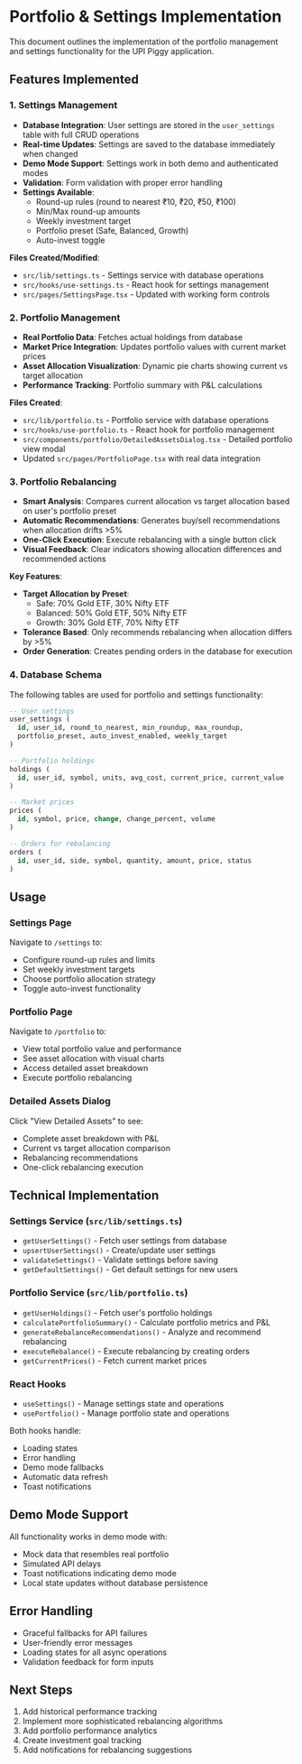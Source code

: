# Portfolio & Settings Implementation

This document outlines the implementation of the portfolio management and settings functionality for the UPI Piggy application.

## Features Implemented

### 1. Settings Management
- **Database Integration**: User settings are stored in the `user_settings` table with full CRUD operations
- **Real-time Updates**: Settings are saved to the database immediately when changed
- **Demo Mode Support**: Settings work in both demo and authenticated modes
- **Validation**: Form validation with proper error handling
- **Settings Available**:
  - Round-up rules (round to nearest ₹10, ₹20, ₹50, ₹100)
  - Min/Max round-up amounts
  - Weekly investment target
  - Portfolio preset (Safe, Balanced, Growth)
  - Auto-invest toggle

**Files Created/Modified**:
- `src/lib/settings.ts` - Settings service with database operations
- `src/hooks/use-settings.ts` - React hook for settings management
- `src/pages/SettingsPage.tsx` - Updated with working form controls

### 2. Portfolio Management
- **Real Portfolio Data**: Fetches actual holdings from database
- **Market Price Integration**: Updates portfolio values with current market prices
- **Asset Allocation Visualization**: Dynamic pie charts showing current vs target allocation
- **Performance Tracking**: Portfolio summary with P&L calculations

**Files Created**:
- `src/lib/portfolio.ts` - Portfolio service with database operations
- `src/hooks/use-portfolio.ts` - React hook for portfolio management
- `src/components/portfolio/DetailedAssetsDialog.tsx` - Detailed portfolio view modal
- Updated `src/pages/PortfolioPage.tsx` with real data integration

### 3. Portfolio Rebalancing
- **Smart Analysis**: Compares current allocation vs target allocation based on user's portfolio preset
- **Automatic Recommendations**: Generates buy/sell recommendations when allocation drifts >5%
- **One-Click Execution**: Execute rebalancing with a single button click
- **Visual Feedback**: Clear indicators showing allocation differences and recommended actions

**Key Features**:
- **Target Allocation by Preset**:
  - Safe: 70% Gold ETF, 30% Nifty ETF
  - Balanced: 50% Gold ETF, 50% Nifty ETF  
  - Growth: 30% Gold ETF, 70% Nifty ETF
- **Tolerance Based**: Only recommends rebalancing when allocation differs by >5%
- **Order Generation**: Creates pending orders in the database for execution

### 4. Database Schema
The following tables are used for portfolio and settings functionality:

```sql
-- User settings
user_settings (
  id, user_id, round_to_nearest, min_roundup, max_roundup,
  portfolio_preset, auto_invest_enabled, weekly_target
)

-- Portfolio holdings
holdings (
  id, user_id, symbol, units, avg_cost, current_price, current_value
)

-- Market prices
prices (
  id, symbol, price, change, change_percent, volume
)

-- Orders for rebalancing
orders (
  id, user_id, side, symbol, quantity, amount, price, status
)
```

## Usage

### Settings Page
Navigate to `/settings` to:
- Configure round-up rules and limits
- Set weekly investment targets
- Choose portfolio allocation strategy
- Toggle auto-invest functionality

### Portfolio Page
Navigate to `/portfolio` to:
- View total portfolio value and performance
- See asset allocation with visual charts
- Access detailed asset breakdown
- Execute portfolio rebalancing

### Detailed Assets Dialog
Click "View Detailed Assets" to see:
- Complete asset breakdown with P&L
- Current vs target allocation comparison
- Rebalancing recommendations
- One-click rebalancing execution

## Technical Implementation

### Settings Service (`src/lib/settings.ts`)
- `getUserSettings()` - Fetch user settings from database
- `upsertUserSettings()` - Create/update user settings
- `validateSettings()` - Validate settings before saving
- `getDefaultSettings()` - Get default settings for new users

### Portfolio Service (`src/lib/portfolio.ts`)
- `getUserHoldings()` - Fetch user's portfolio holdings
- `calculatePortfolioSummary()` - Calculate portfolio metrics and P&L
- `generateRebalanceRecommendations()` - Analyze and recommend rebalancing
- `executeRebalance()` - Execute rebalancing by creating orders
- `getCurrentPrices()` - Fetch current market prices

### React Hooks
- `useSettings()` - Manage settings state and operations
- `usePortfolio()` - Manage portfolio state and operations

Both hooks handle:
- Loading states
- Error handling  
- Demo mode fallbacks
- Automatic data refresh
- Toast notifications

## Demo Mode Support
All functionality works in demo mode with:
- Mock data that resembles real portfolio
- Simulated API delays
- Toast notifications indicating demo mode
- Local state updates without database persistence

## Error Handling
- Graceful fallbacks for API failures
- User-friendly error messages
- Loading states for all async operations
- Validation feedback for form inputs

## Next Steps
1. Add historical performance tracking
2. Implement more sophisticated rebalancing algorithms
3. Add portfolio performance analytics
4. Create investment goal tracking
5. Add notifications for rebalancing suggestions
